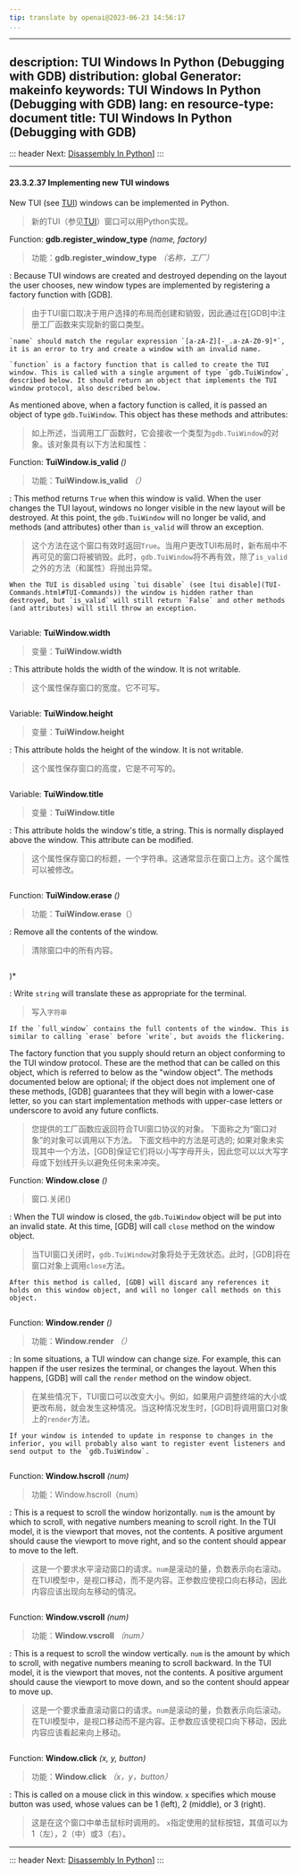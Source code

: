 ```yaml
---
tip: translate by openai@2023-06-23 14:56:17
...
```

---
description: TUI Windows In Python (Debugging with GDB)
distribution: global
Generator: makeinfo
keywords: TUI Windows In Python (Debugging with GDB)
lang: en
resource-type: document
title: TUI Windows In Python (Debugging with GDB)
---
::: header
Next: [Disassembly In Python](Disassembly-In-Python.html#Disassembly-In-Python)]
:::

---

#### 23.3.2.37 Implementing new TUI windows


New TUI (see [TUI](TUI.html#TUI)) windows can be implemented in Python.

> 新的TUI（参见[TUI](TUI.html#TUI)）窗口可以用Python实现。


Function: **gdb.register_window_type** *(name, factory)*

> 功能：**gdb.register_window_type** *（名称，工厂）*


:   Because TUI windows are created and destroyed depending on the layout the user chooses, new window types are implemented by registering a factory function with [GDB].

> 由于TUI窗口取决于用户选择的布局而创建和销毁，因此通过在[GDB]中注册工厂函数来实现新的窗口类型。

```
`name` should match the regular expression `[a-zA-Z][-_.a-zA-Z0-9]*`, it is an error to try and create a window with an invalid name.

`function` is a factory function that is called to create the TUI window. This is called with a single argument of type `gdb.TuiWindow`, described below. It should return an object that implements the TUI window protocol, also described below.
```


As mentioned above, when a factory function is called, it is passed an object of type `gdb.TuiWindow`. This object has these methods and attributes:

> 如上所述，当调用工厂函数时，它会接收一个类型为`gdb.TuiWindow`的对象。该对象具有以下方法和属性：


Function: **TuiWindow.is_valid** *()*

> 功能：**TuiWindow.is_valid** *（）*


:   This method returns `True` when this window is valid. When the user changes the TUI layout, windows no longer visible in the new layout will be destroyed. At this point, the `gdb.TuiWindow` will no longer be valid, and methods (and attributes) other than `is_valid` will throw an exception.

> 这个方法在这个窗口有效时返回`True`。当用户更改TUI布局时，新布局中不再可见的窗口将被销毁。此时，`gdb.TuiWindow`将不再有效，除了`is_valid`之外的方法（和属性）将抛出异常。

```
When the TUI is disabled using `tui disable` (see [tui disable](TUI-Commands.html#TUI-Commands)) the window is hidden rather than destroyed, but `is_valid` will still return `False` and other methods (and attributes) will still throw an exception.
```

```

```


Variable: **TuiWindow.width**

> 变量：**TuiWindow.width**


:   This attribute holds the width of the window. It is not writable.

> 这个属性保存窗口的宽度。它不可写。

```

```


Variable: **TuiWindow.height**

> 变量：**TuiWindow.height**


:   This attribute holds the height of the window. It is not writable.

> 这个属性保存窗口的高度，它是不可写的。

```

```


Variable: **TuiWindow.title**

> 变量：**TuiWindow.title**


:   This attribute holds the window's title, a string. This is normally displayed above the window. This attribute can be modified.

> 这个属性保存窗口的标题，一个字符串。这通常显示在窗口上方。这个属性可以被修改。

```

```


Function: **TuiWindow.erase** *()*

> 功能：**TuiWindow.erase**（）


:   Remove all the contents of the window.

> 清除窗口中的所有内容。

```

```

)*


:   Write `string` will translate these as appropriate for the terminal.

> 写入`字符串`

```
If the `full_window` contains the full contents of the window. This is similar to calling `erase` before `write`, but avoids the flickering.
```


The factory function that you supply should return an object conforming to the TUI window protocol. These are the method that can be called on this object, which is referred to below as the "window object". The methods documented below are optional; if the object does not implement one of these methods, [GDB] guarantees that they will begin with a lower-case letter, so you can start implementation methods with upper-case letters or underscore to avoid any future conflicts.

> 您提供的工厂函数应返回符合TUI窗口协议的对象。 下面称之为“窗口对象”的对象可以调用以下方法。 下面文档中的方法是可选的; 如果对象未实现其中一个方法，[GDB]保证它们将以小写字母开头，因此您可以以大写字母或下划线开头以避免任何未来冲突。


Function: **Window.close** *()*

> 窗口.关闭()


:   When the TUI window is closed, the `gdb.TuiWindow` object will be put into an invalid state. At this time, [GDB] will call `close` method on the window object.

> 当TUI窗口关闭时，`gdb.TuiWindow`对象将处于无效状态。此时，[GDB]将在窗口对象上调用`close`方法。

```
After this method is called, [GDB] will discard any references it holds on this window object, and will no longer call methods on this object.
```

```

```


Function: **Window.render** *()*

> 功能：**Window.render** *（）*


:   In some situations, a TUI window can change size. For example, this can happen if the user resizes the terminal, or changes the layout. When this happens, [GDB] will call the `render` method on the window object.

> 在某些情况下，TUI窗口可以改变大小。例如，如果用户调整终端的大小或更改布局，就会发生这种情况。当这种情况发生时，[GDB]将调用窗口对象上的`render`方法。

```
If your window is intended to update in response to changes in the inferior, you will probably also want to register event listeners and send output to the `gdb.TuiWindow`.
```

```

```


Function: **Window.hscroll** *(num)*

> 功能：Window.hscroll（num）


:   This is a request to scroll the window horizontally. `num` is the amount by which to scroll, with negative numbers meaning to scroll right. In the TUI model, it is the viewport that moves, not the contents. A positive argument should cause the viewport to move right, and so the content should appear to move to the left.

> 这是一个要求水平滚动窗口的请求。`num`是滚动的量，负数表示向右滚动。在TUI模型中，是视口移动，而不是内容。正参数应使视口向右移动，因此内容应该出现向左移动的情况。

```

```


Function: **Window.vscroll** *(num)*

> 功能：**Window.vscroll** *（num）*


:   This is a request to scroll the window vertically. `num` is the amount by which to scroll, with negative numbers meaning to scroll backward. In the TUI model, it is the viewport that moves, not the contents. A positive argument should cause the viewport to move down, and so the content should appear to move up.

> 这是一个要求垂直滚动窗口的请求。`num`是滚动的量，负数表示向后滚动。在TUI模型中，是视口移动而不是内容。正参数应该使视口向下移动，因此内容应该看起来向上移动。

```

```


Function: **Window.click** *(x, y, button)*

> 功能：**Window.click** *（x，y，button）*


:   This is called on a mouse click in this window. `x` specifies which mouse button was used, whose values can be 1 (left), 2 (middle), or 3 (right).

> 这是在这个窗口中单击鼠标时调用的。 `x`指定使用的鼠标按钮，其值可以为1（左），2（中）或3（右）。

---

::: header
Next: [Disassembly In Python](Disassembly-In-Python.html#Disassembly-In-Python)]
:::
